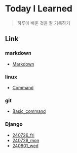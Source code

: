 # Today I Learned

> 하루에 배운 것을 잘 기록하기

## Link
### markdown
- [Markdown](https://github.com/hyunjuleee/TIL/blob/94c0b77191febf316287d61275ef10e26b14bf94/TIL/markdown/markdown.md)
### linux
- [Command](https://github.com/hyunjuleee/TIL/blob/ca2dcb9d08aca832d129b9f3e81d691cbc143a21/linux/command.md)
### git
- [Basic_command](https://github.com/hyunjuleee/TIL/blob/ca2dcb9d08aca832d129b9f3e81d691cbc143a21/git/basic-command.md)
### Django
- [240726_fri](https://github.com/hyunjuleee/TIL/blob/ca2dcb9d08aca832d129b9f3e81d691cbc143a21/Django/240726_fri.md)
- [240729_mon](https://github.com/hyunjuleee/TIL/blob/328348a51ad2708266356b059b77ba36ffd353dc/Django/240729_mon.md)
- [240801_wed]()